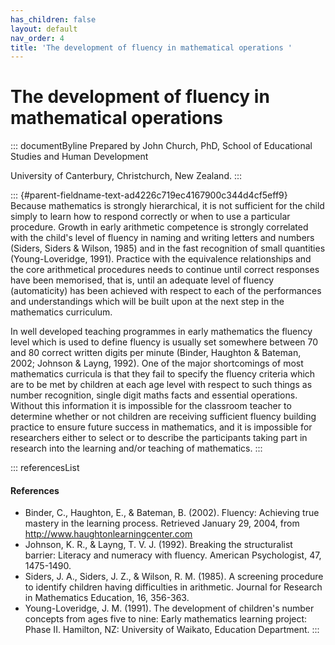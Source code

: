 ```yaml
---
has_children: false
layout: default
nav_order: 4
title: 'The development of fluency in mathematical operations '
---
```

# The development of fluency in mathematical operations 


::: documentByline
Prepared by John Church, PhD, School of Educational Studies and Human
Development

University of Canterbury, Christchurch, New Zealand.
:::

::: {#parent-fieldname-text-ad4226c719ec4167900c344d4cf5eff9}
Because mathematics is strongly hierarchical, it is not sufficient for
the child simply to learn how to respond correctly or when to use a
particular procedure. Growth in early arithmetic competence is strongly
correlated with the child\'s level of fluency in naming and writing
letters and numbers (Siders, Siders & Wilson, 1985) and in the fast
recognition of small quantities (Young-Loveridge, 1991). Practice with
the equivalence relationships and the core arithmetical procedures needs
to continue until correct responses have been memorised, that is, until
an adequate level of fluency (automaticity) has been achieved with
respect to each of the performances and understandings which will be
built upon at the next step in the mathematics curriculum.

In well developed teaching programmes in early mathematics the fluency
level which is used to define fluency is usually set somewhere between
70 and 80 correct written digits per minute (Binder, Haughton & Bateman,
2002; Johnson & Layng, 1992). One of the major shortcomings of most
mathematics curricula is that they fail to specify the fluency criteria
which are to be met by children at each age level with respect to such
things as number recognition, single digit maths facts and essential
operations. Without this information it is impossible for the classroom
teacher to determine whether or not children are receiving sufficient
fluency building practice to ensure future success in mathematics, and
it is impossible for researchers either to select or to describe the
participants taking part in research into the learning and/or teaching
of mathematics.
:::

::: referencesList
#### References

-   Binder, C., Haughton, E., & Bateman, B. (2002). Fluency: Achieving
    true mastery in the learning process. Retrieved January 29, 2004,
    from http://www.haughtonlearningcenter.com
-   Johnson, K. R., & Layng, T. V. J. (1992). Breaking the structuralist
    barrier: Literacy and numeracy with fluency. American Psychologist,
    47, 1475-1490.
-   Siders, J. A., Siders, J. Z., & Wilson, R. M. (1985). A screening
    procedure to identify children having difficulties in arithmetic.
    Journal for Research in Mathematics Education, 16, 356-363.
-   Young-Loveridge, J. M. (1991). The development of children's number
    concepts from ages five to nine: Early mathematics learning project:
    Phase II. Hamilton, NZ: University of Waikato, Education Department.
:::

